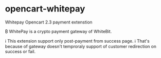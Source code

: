 # opencart-whitepay
Whitepay Opencart 2.3 payment extenstion

₿ WhitePay is a crypto payment gateway of WhiteBit.

ℹ️ This extension support only post-payment from success page.
ℹ️ That's because of gateway doesn't temproraly support of customer redirection on success or fail.
